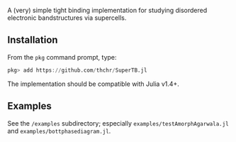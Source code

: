 A (very) simple tight binding implementation for studying disordered electronic bandstructures via supercells.


## Installation
From the `pkg` command prompt, type:

```jl
pkg> add https://github.com/thchr/SuperTB.jl

```

The implementation should be compatible with Julia v1.4+.

## Examples
See the `/examples` subdirectory; especially `examples/testAmorphAgarwala.jl` and `examples/bottphasediagram.jl`.